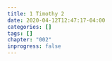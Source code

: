 ```yaml
---
title: 1 Timothy 2
date: 2020-04-12T12:47:17-04:00
categories: []
tags: []
chapter: "002"
inprogress: false
---
```


